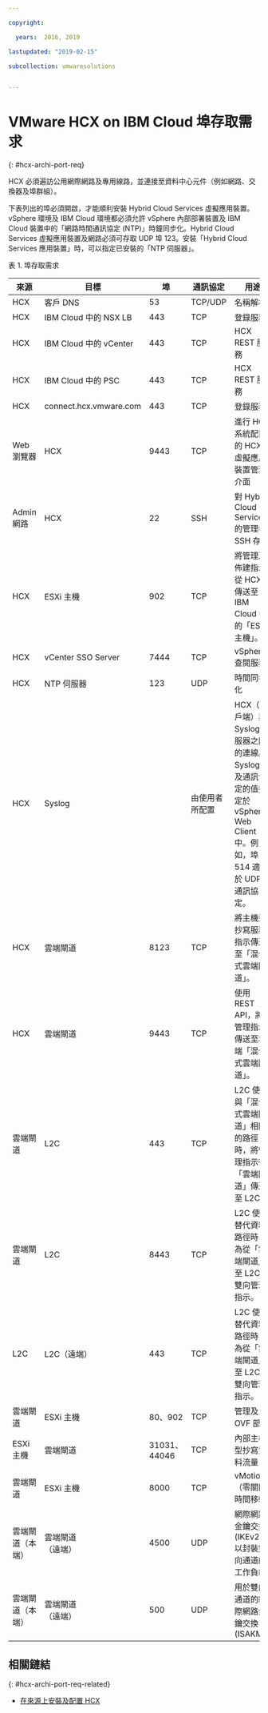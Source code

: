 ```yaml
---

copyright:

  years:  2016, 2019

lastupdated: "2019-02-15"

subcollection: vmwaresolutions


---
```

# VMware HCX on IBM Cloud 埠存取需求
{: #hcx-archi-port-req}

HCX 必須遍訪公用網際網路及專用線路，並連接至資料中心元件（例如網路、交換器及埠群組）。

下表列出的埠必須開啟，才能順利安裝 Hybrid Cloud Services 虛擬應用裝置。vSphere 環境及 IBM Cloud 環境都必須允許 vSphere 內部部署裝置及 IBM Cloud 裝置中的「網路時間通訊協定 (NTP)」時鐘同步化。Hybrid Cloud Services 虛擬應用裝置及網路必須可存取 UDP 埠 123。安裝「Hybrid Cloud Services 應用裝置」時，可以指定已安裝的「NTP 伺服器」。

表 1. 埠存取需求

| 來源 | 目標 | 埠 | 通訊協定 | 用途 |服務|
|--------|--------------|------|----------|-----------------|----------|
|HCX| 客戶 DNS | 53 | TCP/UDP | 名稱解析 |DNS|
|HCX| IBM Cloud 中的 NSX LB | 443 | TCP | 登錄服務 | HTTPS |
|HCX| IBM Cloud 中的 vCenter | 443 | TCP | HCX REST 服務 | HTTPS |
|HCX| IBM Cloud 中的 PSC | 443 | TCP | HCX REST 服務 | HTTPS |
|HCX| connect.hcx.vmware.com | 443 | TCP | 登錄服務 | HTTPS |
|Web 瀏覽器|HCX| 9443 | TCP | 進行 HCX 系統配置的 HCX 虛擬應用裝置管理介面 | HTTPS |
|Admin 網路|HCX| 22 | SSH | 對 Hybrid Cloud Services 的管理者 SSH 存取 | SSH |
|HCX| ESXi 主機 | 902 | TCP | 將管理及佈建指示從 HCX 傳送至 IBM Cloud 中的「ESXi 主機」。| 內部 |
|HCX| vCenter SSO Server | 7444 | TCP | vSphere 查閱服務 |  |
|HCX| NTP 伺服器 | 123 | UDP | 時間同步化             | |
|HCX| Syslog |   | 由使用者所配置 | HCX（用戶端）與 Syslog 伺服器之間的連線。Syslog 埠及通訊協定的值指定於 vSphere Web Client 中。例如，埠 514 適用於 UDP 通訊協定。| |
|HCX| 雲端閘道 | 8123 | TCP | 將主機型抄寫服務指示傳送至「混合式雲端閘道」。| HTTP |
|HCX| 雲端閘道 | 9443 | TCP | 使用 REST API，將管理指示傳送至本端「混合式雲端閘道」。| HTTP</br>HTTPS |
| 雲端閘道 | L2C | 443 | TCP | L2C 使用與「混合式雲端閘道」相同的路徑時，將管理指示從「雲端閘道」傳送至 L2C。| HTTP</br>HTTPS |
| 雲端閘道 | L2C | 8443 | TCP | L2C 使用替代資料路徑時，為從「雲端閘道」至 L2C 的雙向管理指示。| HTTP</br>HTTPS |
| L2C | L2C（遠端）| 443 | TCP | L2C 使用替代資料路徑時，為從「雲端閘道」至 L2C 的雙向管理指示。| HTTP</br>HTTPS |
| 雲端閘道 | ESXi 主機 | 80、902 | TCP | 管理及 OVF 部署 | 內部 |
| ESXi 主機 | 雲端閘道 | 31031、44046 | TCP | 內部主機型抄寫資料流量 | 內部 |
| 雲端閘道 | ESXi 主機 | 8000 | TCP | vMotion（零關閉時間移轉）|  |
| 雲端閘道（本端）| 雲端閘道</br>（遠端）| 4500 | UDP | 網際網路金鑰交換 (IKEv2) 以封裝雙向通道的工作負載 | IPSEC |
| 雲端閘道（本端）| 雲端閘道</br>（遠端）| 500 | UDP | 用於雙向通道的網際網路金鑰交換 (ISAKMP) | IPSEC |

## 相關鏈結
{: #hcx-archi-port-req-related}

* [在來源上安裝及配置 HCX](/docs/services/vmwaresolutions/archiref/hcx-archi?topic=vmware-solutions-hcx-archi-install-cfg-src)
